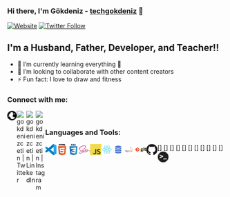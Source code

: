 ### Hi there, I'm Gökdeniz - [techgokdeniz][website] 👋 

[![Website](https://img.shields.io/website?label=gokdenizcetin.com.tr&style=for-the-badge&url=https://gokdenizcetin.com.tr/)](https://gokdenizcetin.com.tr)
[![Twitter Follow](https://img.shields.io/twitter/follow/gokveyadeniz?color=1DA1F2&logo=twitter&style=for-the-badge)](https://twitter.com/gokveyadeniz)

## I'm a Husband, Father, Developer, and Teacher!!

- 🌱 I’m currently learning everything 🤣
- 👯 I’m looking to collaborate with other content creators
- ⚡ Fun fact: I love to draw and fitness

### Connect with me:

[<img align="left" alt="gokdenizcetin.com.tr" width="22px" src="https://raw.githubusercontent.com/iconic/open-iconic/master/svg/globe.svg" />][website]
[<img align="left" alt="gokdenizcetin | Twitter" width="22px" src="https://cdn.jsdelivr.net/npm/simple-icons@v3/icons/twitter.svg" />][twitter]
[<img align="left" alt="gokdenizcetin | LinkedIn" width="22px" src="https://cdn.jsdelivr.net/npm/simple-icons@v3/icons/linkedin.svg" />][linkedin]
[<img align="left" alt="gokdenizcetin | Instagram" width="22px" src="https://cdn.jsdelivr.net/npm/simple-icons@v3/icons/instagram.svg" />][instagram]

<br />

### Languages and Tools:

[<img align="left" alt="Visual Studio Code" width="26px" src="https://raw.githubusercontent.com/github/explore/80688e429a7d4ef2fca1e82350fe8e3517d3494d/topics/visual-studio-code/visual-studio-code.png" />]
[<img align="left" alt="HTML5" width="26px" src="https://raw.githubusercontent.com/github/explore/80688e429a7d4ef2fca1e82350fe8e3517d3494d/topics/html/html.png" />]
[<img align="left" alt="CSS3" width="26px" src="https://raw.githubusercontent.com/github/explore/80688e429a7d4ef2fca1e82350fe8e3517d3494d/topics/css/css.png" />]
[<img align="left" alt="Sass" width="26px" src="https://raw.githubusercontent.com/github/explore/80688e429a7d4ef2fca1e82350fe8e3517d3494d/topics/sass/sass.png" />]
[<img align="left" alt="JavaScript" width="26px" src="https://raw.githubusercontent.com/github/explore/80688e429a7d4ef2fca1e82350fe8e3517d3494d/topics/javascript/javascript.png" />]
[<img align="left" alt="React" width="26px" src="https://raw.githubusercontent.com/github/explore/80688e429a7d4ef2fca1e82350fe8e3517d3494d/topics/react/react.png" />]
[<img align="left" alt="SQL" width="26px" src="https://raw.githubusercontent.com/github/explore/80688e429a7d4ef2fca1e82350fe8e3517d3494d/topics/sql/sql.png" />]
[<img align="left" alt="MySQL" width="26px" src="https://raw.githubusercontent.com/github/explore/80688e429a7d4ef2fca1e82350fe8e3517d3494d/topics/mysql/mysql.png" />]
[<img align="left" alt="Git" width="26px" src="https://raw.githubusercontent.com/github/explore/80688e429a7d4ef2fca1e82350fe8e3517d3494d/topics/git/git.png" />]
[<img align="left" alt="GitHub" width="26px" src="https://raw.githubusercontent.com/github/explore/78df643247d429f6cc873026c0622819ad797942/topics/github/github.png" />]
[<img align="left" alt="Terminal" width="26px" src="https://raw.githubusercontent.com/github/explore/80688e429a7d4ef2fca1e82350fe8e3517d3494d/topics/terminal/terminal.png" />]

<br />
<br />



[website]: https://gokdenizcetin.com.tr/
[twitter]: https://twitter.com/gokveyadeiz
[instagram]: https://instagram.com/gokdenizcetin
[linkedin]: https://www.linkedin.com/in/gokdeniz/
